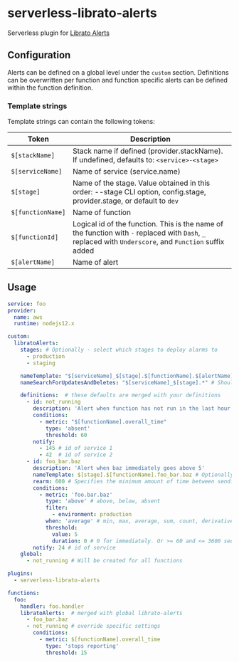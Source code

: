 # serverless-librato-alerts

Serverless plugin for [Librato Alerts](https://www.librato.com/docs/kb/alert/)

## Configuration

Alerts can be defined on a global level under the `custom` section. Definitions can be overwritten per function and function specific alerts can be defined within the function definition.

### Template strings
Template strings can contain the following tokens:

| Token             | Description                                                                                                                                             |
|-------------------|---------------------------------------------------------------------------------------------------------------------------------------------------------|
| `$[stackName]`    | Stack name if defined (provider.stackName). If undefined, defaults to: `<service>-<stage>`                                                              |
| `$[serviceName]`  | Name of service (service.name)                                                                                                                          |
| `$[stage]`        | Name of the stage. Value obtained in this order: --stage CLI option, config.stage, provider.stage, or default to `dev`                                  |
| `$[functionName]` | Name of function                                                                                                                                        |
| `$[functionId]`   | Logical id of the function. This is the name of the function with `-` replaced with `Dash`, `_` replaced with `Underscore`, and `Function` suffix added |
| `$[alertName]`    | Name of alert                                                                                                                                           |

## Usage

```yaml
service: foo
provider:
  name: aws
  runtime: nodejs12.x

custom:
  libratoAlerts:
    stages: # Optionally - select which stages to deploy alarms to
      - production
      - staging

    nameTemplate: "$[serviceName]_$[stage].$[functionName].$[alertName]" # Optionally - naming template for alerts, can be overwritten in definitions
    nameSearchForUpdatesAndDeletes: "$[serviceName]_$[stage].*" # Should be based on the nameTemplate. Only supports $[stackName], $[serviceName], and $[stage]

    definitions:  # these defaults are merged with your definitions
      - id: not_running
        description: 'Alert when function has not run in the last hour. Repeat alert every 15 minutes until cleared'
        conditions:
          - metric: "$[functionName].overall_time"
            type: 'absent'
            threshold: 60
        notify:
          - 145 # id of service 1
          - 42  # id of service 2
      - id: foo_bar.baz
        description: 'Alert when baz immediately goes above 5'
        nameTemplate: $[stage].$[functionName].foo_bar.baz # Optionally - naming template for the alarms, overwrites globally defined one
        rearm: 600 # Specifies the minimum amount of time between sending alert notifications, in seconds. Defaults to 600
        conditions:
          - metric: 'foo.bar.baz'
            type: 'above' # above, below, absent
            filter:
              - environment: production
            when: 'average' # min, max, average, sum, count, derivative
            threshold:
              value: 5
              duration: 0 # 0 for immediately. Or >= 60 and <= 3600 seconds 
        notify: 24 # id of service
    global:
      - not_running # Will be created for all functions

plugins:
  - serverless-librato-alerts

functions:
  foo:
    handler: foo.handler
    libratoAlerts:  # merged with global librato-alerts
      - foo_bar.baz
      - not_running # override specific settings
        conditions:
          - metric: $[functionName].overall_time
            type: 'stops reporting'
            threshold: 15
```
